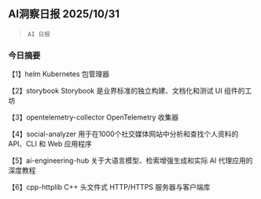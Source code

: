 ## AI洞察日报 2025/10/31

>  `AI 日报` 

### 今日摘要

【1】helm
Kubernetes 包管理器

【2】storybook
Storybook 是业界标准的独立构建、文档化和测试 UI 组件的工坊

【3】opentelemetry-collector
OpenTelemetry 收集器

【4】social-analyzer
用于在1000个社交媒体网站中分析和查找个人资料的 API、CLI 和 Web 应用程序

【5】ai-engineering-hub
关于大语言模型、检索增强生成和实际 AI 代理应用的深度教程

【6】cpp-httplib
C++ 头文件式 HTTP/HTTPS 服务器与客户端库

